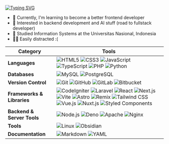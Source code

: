 [![Typing SVG](https://readme-typing-svg.herokuapp.com?font=Inter&weight=600&pause=1000&color=F0F4F5&vCenter=true&width=435&height=30&lines=%F0%9F%91%8B+Hi%2C+I'm+Daffa+Ravfriza!;Thank+you+for+visiting+my+profile!+%F0%9F%98%81)](https://git.io/typing-svg)

- 💪 Currently, I'm learning to become a better frontend developer
- 🤖 Interested in backend development and AI stuff (road to fullstack developer)
- 🏫 Studied Information Systems at the Universitas Nasional, Indonesia
- 🧟‍♂️ Easily distracted :(


| **Category**                       | **Tools** |
|------------------------------------|----------------------------------------------------------------------------------------------------------------------------------------------------------------------------------------------------------------------------------------------------------------------------------------------------------------------------------------------------------------------------------------------------------------------------------------------------------------------------------------------------|
| **Languages**         | ![HTML5](https://img.shields.io/badge/-HTML5-E34F26?style=flat&logo=HTML5&logoColor=white) ![CSS3](https://img.shields.io/badge/-CSS3-1572B6?style=flat&logo=CSS3&logoColor=white) ![JavaScript](https://img.shields.io/badge/-JavaScript-F7DF1E?style=flat&logo=JavaScript&logoColor=black) ![TypeScript](https://img.shields.io/badge/-TypeScript-3178C6?style=flat&logo=TypeScript&logoColor=white) ![PHP](https://img.shields.io/badge/-PHP-777BB4?style=flat&logo=PHP&logoColor=white) ![Python](https://img.shields.io/badge/-Python-3776AB?style=flat&logo=Python&logoColor=white) |
| **Databases**                     | ![MySQL](https://img.shields.io/badge/-MySQL-4479A1?style=flat&logo=MySQL&logoColor=white) ![PostgreSQL](https://img.shields.io/badge/-PostgreSQL-4169E1?style=flat&logo=PostgreSQL&logoColor=white) |
| **Version Control** | ![Git](https://img.shields.io/badge/-Git-F05032?style=flat&logo=Git&logoColor=white) ![GitHub](https://img.shields.io/badge/-GitHub-181717?style=flat&logo=GitHub&logoColor=white) ![GitLab](https://img.shields.io/badge/-GitLab-FCA121?style=flat&logo=GitLab&logoColor=white) ![Bitbucket](https://img.shields.io/badge/-Bitbucket-0052CC?style=flat&logo=Bitbucket&logoColor=white) |
| **Frameworks & Libraries**        | ![CodeIgniter](https://img.shields.io/badge/-CodeIgniter-EF4223?style=flat&logo=CodeIgniter&logoColor=white) ![Laravel](https://img.shields.io/badge/-Laravel-FF2D20?style=flat&logo=Laravel&logoColor=white) ![React](https://img.shields.io/badge/-React-61DAFB?style=flat&logo=React&logoColor=black) ![Next.js](https://img.shields.io/badge/-Next.js-000000?style=flat&logo=Next.js&logoColor=white) ![Vite](https://img.shields.io/badge/-Vite-646CFF?style=flat&logo=Vite&logoColor=white) ![Astro](https://img.shields.io/badge/-Astro-BC52EE?style=flat&logo=Astro&logoColor=white) ![Remix](https://img.shields.io/badge/-Remix-000000?style=flat&logo=Remix&logoColor=white) ![Tailwind CSS](https://img.shields.io/badge/-Tailwind_CSS-06B6D4?style=flat&logo=TailwindCSS&logoColor=white) ![Vue.js](https://img.shields.io/badge/-Vue.js-4FC08D?style=flat&logo=Vue.js&logoColor=white) ![Nuxt.js](https://img.shields.io/badge/-Nuxt.js-00DC82?style=flat&logo=Nuxt.js&logoColor=white) ![Styled Components](https://img.shields.io/badge/-Styled%20Components-db7092?style=flat&logo=styled-components&logoColor=white) |
| **Backend & Server Tools**        | ![Node.js](https://img.shields.io/badge/-Node.js-5FA04E?style=flat&logo=Node.js&logoColor=white) ![Deno](https://img.shields.io/badge/-Deno-ffffff?style=flat&logo=Deno&logoColor=black) ![Apache](https://img.shields.io/badge/-Apache-D22128?style=flat&logo=Apache&logoColor=white) ![Nginx](https://img.shields.io/badge/-Nginx-009639?style=flat&logo=Nginx&logoColor=white) |
| **Tools**     | ![Linux](https://img.shields.io/badge/-Linux-ffffff?style=flat&logo=Linux&logoColor=black) ![Obsidian](https://img.shields.io/badge/-Obsidian-7C3AED?style=flat&logo=Obsidian&logoColor=white) |
| **Documentation**    | ![Markdown](https://img.shields.io/badge/-Markdown-FFFFFF?style=flat&logo=Markdown&logoColor=black) ![YAML](https://img.shields.io/badge/-YAML-FFD700?style=flat&logo=YAML&logoColor=black) |
